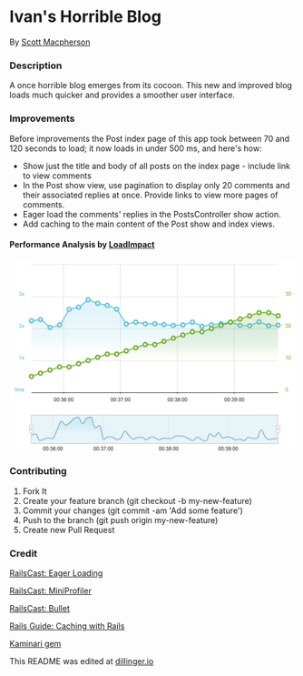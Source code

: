 # Ivan's Horrible Blog
By [Scott Macpherson](https://github.com/scottmacphersonmusic)
### Description
A once horrible blog emerges from its cocoon.  This new and improved blog loads much quicker and provides a smoother user interface.
### Improvements
Before improvements the Post index page of this app took between 70 and 120 seconds to load; it now loads in under 500 ms, and here's how:
- Show just the title and body of all posts on the index page - include link to view comments
- In the Post show view, use pagination to display only 20 comments and their associated replies at once.  Provide links to view more pages of comments.
- Eager load the comments' replies in the PostsController show action.
- Add caching to the main content of the Post show and index views.

#### Performance Analysis by [LoadImpact](https://loadimpact.com/)
![performance analysis](/app/assets/images/load_impact.png)

### Contributing
1. Fork It
2. Create your feature branch (git checkout -b my-new-feature)
3. Commit your changes (git commit -am 'Add some feature')
4. Push to the branch (git push origin my-new-feature)
5. Create new Pull Request
### Credit
[RailsCast: Eager Loading](http://railscasts.com/episodes/22-eager-loading-revised?autoplay=true)

[RailsCast: MiniProfiler](http://railscasts.com/episodes/368-miniprofiler)

[RailsCast: Bullet](http://railscasts.com/episodes/372-bullet)

[Rails Guide: Caching with Rails](http://guides.rubyonrails.org/caching_with_rails.html#action-caching)

[Kaminari gem](https://github.com/amatsuda/kaminari)

This README was edited at [dillinger.io](dillinger.io)
